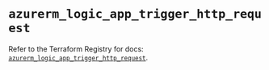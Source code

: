 # `azurerm_logic_app_trigger_http_request`

Refer to the Terraform Registry for docs: [`azurerm_logic_app_trigger_http_request`](https://registry.terraform.io/providers/hashicorp/azurerm/4.26.0/docs/resources/logic_app_trigger_http_request).
